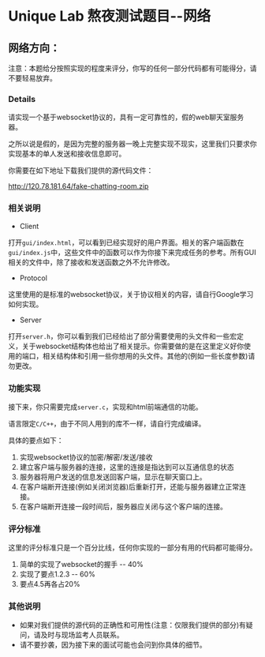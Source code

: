 # Unique Lab 熬夜测试题目--网络

## 网络方向：

注意：本题给分按照实现的程度来评分，你写的任何一部分代码都有可能得分，请不要轻易放弃。

### Details

请实现一个基于websocket协议的，具有一定可靠性的，假的web聊天室服务器。

之所以说是假的，是因为完整的服务器一晚上完整实现不现实，这里我们只要求你实现基本的单人发送和接收信息即可。

你需要在如下地址下载我们提供的源代码文件：

http://120.78.181.64/fake-chatting-room.zip

### 相关说明

* Client

打开`gui/index.html`，可以看到已经实现好的用户界面。相关的客户端函数在`gui/index.js`中，这些文件中的函数可以作为你接下来完成任务的参考。所有GUI相关的文件中，除了接收和发送函数之外不允许修改。

* Protocol

这里使用的是标准的websocket协议，关于协议相关的内容，请自行Google学习如何实现。

* Server

打开`server.h`，你可以看到我们已经给出了部分需要使用的头文件和一些宏定义，关于websocket结构体也给出了相关提示。你需要做的是在这里定义好你使用的端口，相关结构体和引用一些你想用的头文件。其他的(例如一些长度参数)请勿更改。

### 功能实现

接下来，你只需要完成`server.c`，实现和html前端通信的功能。

语言限定`C/C++`，由于不同人用到的库不一样，请自行完成编译。

具体的要点如下：

1. 实现websocket协议的加密/解密/发送/接收
2. 建立客户端与服务器的连接，这里的连接是指达到可以互通信息的状态
3. 服务器将用户发送的信息发送回客户端，显示在聊天窗口上。
4. 在客户端断开连接(例如关闭浏览器)后重新打开，还能与服务器建立正常连接。
5. 在客户端断开连接一段时间后，服务器应关闭与这个客户端的连接。

### 评分标准

这里的评分标准只是一个百分比线，任何你实现的一部分有用的代码都可能得分。

1. 简单的实现了websocket的握手 -- 40%
2. 实现了要点1.2.3 -- 60%
3. 要点4.5再各占20%

### 其他说明

* 如果对我们提供的源代码的正确性和可用性(注意：仅限我们提供的部分)有疑问，请及时与现场监考人员联系。
* 请不要抄袭，因为接下来的面试可能也会问到你具体的细节。